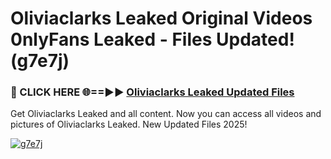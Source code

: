 # Oliviaclarks Leaked Original Videos 0nlyFans Leaked - Files Updated! (g7e7j)

<h3>🔴 CLICK HERE 🌐==►► <a href="https://tinyurl.com/2m67pmp6" rel="nofollow">Oliviaclarks Leaked Updated Files</a></h3>

Get Oliviaclarks Leaked and all content. Now you can access all videos and pictures of Oliviaclarks Leaked. New Updated Files 2025!

[![g7e7j](https://i.imgur.com/H4QAA4z.gif)](https://tinyurl.com/2m67pmp6)